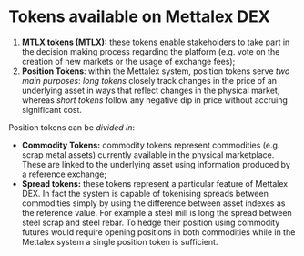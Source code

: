 # Tokens available on Mettalex DEX

1. **MTLX tokens \(MTLX\):** these tokens enable stakeholders to take part in the decision making process regarding the platform \(e.g. vote on the creation of new markets or the usage of exchange fees\); 
2. **Position Tokens**: within the Mettalex system, position tokens serve _two main purposes_: _long tokens_ closely track changes in the price of an underlying asset in ways that reflect changes in the physical market, whereas _short tokens_ follow any negative dip in price without accruing significant cost. 

Position tokens can be _divided in_: 

* **Commodity Tokens:** commodity tokens represent commodities \(e.g. scrap metal assets\) currently available in the physical marketplace. These are linked to the underlying asset using information produced by a reference exchange; 
* **Spread tokens:** these tokens represent a particular feature of Mettalex DEX. In fact the system is capable of tokenising spreads between commodities simply by using the difference between asset indexes as the reference value. For example a steel mill is long the spread between steel scrap and steel rebar. To hedge their position using commodity futures would require opening positions in both commodities while in the Mettalex system a single position token is sufficient.

